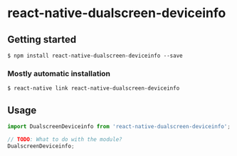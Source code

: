 # react-native-dualscreen-deviceinfo

## Getting started

`$ npm install react-native-dualscreen-deviceinfo --save`

### Mostly automatic installation

`$ react-native link react-native-dualscreen-deviceinfo`

## Usage
```javascript
import DualscreenDeviceinfo from 'react-native-dualscreen-deviceinfo';

// TODO: What to do with the module?
DualscreenDeviceinfo;
```
